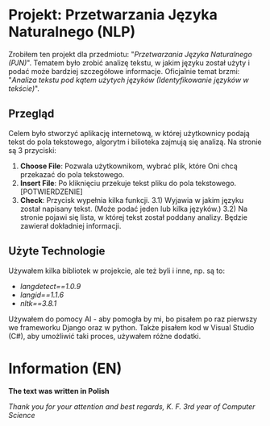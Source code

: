 # Projekt: Przetwarzania Języka Naturalnego (NLP)

Zrobiłem ten projekt dla przedmiotu: "*Przetwarzania Języka Naturalnego (PJN)*". Tematem było zrobić analizę tekstu, w jakim języku został użyty i podać może bardziej szczegółowe informacje. Oficjalnie temat brzmi: "*Analiza tekstu pod kątem użytych języków (Identyfikowanie języków w tekście)*".

## Przegląd
Celem było stworzyć aplikację internetową, w której użytkownicy podają tekst do pola tekstowego, algorytm i bilioteka zajmują się analizą. Na stronie są 3 przyciski:

1) **Choose File**: Pozwala użytkownikom, wybrać plik, które Oni chcą przekazać do pola tekstowego.
2) **Insert File**: Po kliknięciu przekuje tekst pliku do pola tekstowego. [POTWIERDZENIE]
3) **Check**: Przycisk wypełnia kilka funkcji.
  3.1) Wyjawia w jakim języku został napisany tekst. (Może podać jeden lub kilka języków.)
  3.2) Na stronie pojawi się lista, w której tekst został poddany analizy. Będzie zawierał dokładniej informacji. 

## Użyte Technologie
Używałem kilka bibliotek w projekcie, ale też byli i inne, np. są to:

- *langdetect==1.0.9*
- *langid==1.1.6*
- *nltk==3.8.1*

Używałem do pomocy AI - aby pomogła by mi, bo pisałem po raz pierwszy we frameworku Django oraz w python. Także pisałem kod w Visual Studio (C#), aby umożliwić taki proces, używałem różne dodatki.

# Information (EN)
**The text was written in Polish**

*Thank you for your attention and best regards,
K. F. 3rd year of Computer Science*
